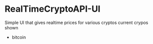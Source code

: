 # RealTimeCryptoAPI-UI
Simple UI that gives realtime prices for various cryptos 
current crypos shown
- bitcoin 
